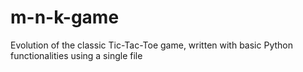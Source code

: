 # m-n-k-game
Evolution of the classic Tic-Tac-Toe game, written with basic Python functionalities using a single file
